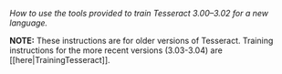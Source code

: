 *How to use the tools provided to train Tesseract 3.00–3.02 for a new language.*

**NOTE:** These instructions are for older versions of Tesseract. Training instructions for the more recent versions (3.03-3.04) are [[here|TrainingTesseract]].
